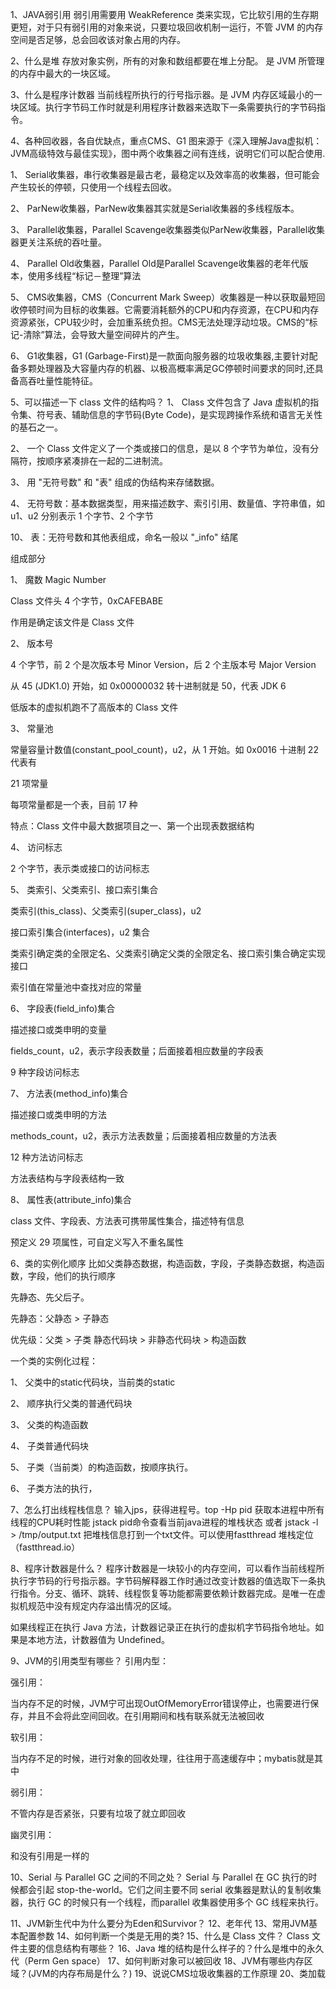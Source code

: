 

1、JAVA弱引用
弱引用需要用 WeakReference 类来实现，它比软引用的生存期更短，对于只有弱引用的对象来说，只要垃圾回收机制一运行，不管 JVM 的内存空间是否足够，总会回收该对象占用的内存。

2、什么是堆
存放对象实例，所有的对象和数组都要在堆上分配。 是 JVM 所管理的内存中最大的一块区域。

3、什么是程序计数器
当前线程所执行的行号指示器。是 JVM 内存区域最小的一块区域。执行字节码工作时就是利用程序计数器来选取下一条需要执行的字节码指令。

4、各种回收器，各自优缺点，重点CMS、G1
图来源于《深入理解Java虚拟机：JVM高级特效与最佳实现》，图中两个收集器之间有连线，说明它们可以配合使用.

1、 Serial收集器，串行收集器是最古老，最稳定以及效率高的收集器，但可能会产生较长的停顿，只使用一个线程去回收。

2、 ParNew收集器，ParNew收集器其实就是Serial收集器的多线程版本。

3、 Parallel收集器，Parallel Scavenge收集器类似ParNew收集器，Parallel收集器更关注系统的吞吐量。

4、 Parallel Old收集器，Parallel Old是Parallel Scavenge收集器的老年代版本，使用多线程“标记－整理”算法

5、 CMS收集器，CMS（Concurrent Mark Sweep）收集器是一种以获取最短回收停顿时间为目标的收集器。它需要消耗额外的CPU和内存资源，在CPU和内存资源紧张，CPU较少时，会加重系统负担。CMS无法处理浮动垃圾。CMS的“标记-清除”算法，会导致大量空间碎片的产生。

6、 G1收集器，G1 (Garbage-First)是一款面向服务器的垃圾收集器,主要针对配备多颗处理器及大容量内存的机器、以极高概率满足GC停顿时间要求的同时,还具备高吞吐量性能特征。

5、可以描述一下 class 文件的结构吗？
1、 Class 文件包含了 Java 虚拟机的指令集、符号表、辅助信息的字节码(Byte Code)，是实现跨操作系统和语言无关性的基石之一。

2、 一个 Class 文件定义了一个类或接口的信息，是以 8 个字节为单位，没有分隔符，按顺序紧凑排在一起的二进制流。

3、 用 "无符号数" 和 "表" 组成的伪结构来存储数据。

4、 无符号数：基本数据类型，用来描述数字、索引引用、数量值、字符串值，如u1、u2 分别表示 1 个字节、2 个字节

10、 表：无符号数和其他表组成，命名一般以 "_info" 结尾

组成部分

1、 魔数 Magic Number

Class 文件头 4 个字节，0xCAFEBABE

作用是确定该文件是 Class 文件

2、 版本号

4 个字节，前 2 个是次版本号 Minor Version，后 2 个主版本号 Major Version

从 45 (JDK1.0) 开始，如 0x00000032 转十进制就是 50，代表 JDK 6

低版本的虚拟机跑不了高版本的 Class 文件

3、 常量池

常量容量计数值(constant_pool_count)，u2，从 1 开始。如 0x0016 十进制 22 代表有

21 项常量

每项常量都是一个表，目前 17 种

特点：Class 文件中最大数据项目之一、第一个出现表数据结构

4、 访问标志

2 个字节，表示类或接口的访问标志

5、 类索引、父类索引、接口索引集合

类索引(this_class)、父类索引(super_class)，u2

接口索引集合(interfaces)，u2 集合

类索引确定类的全限定名、父类索引确定父类的全限定名、接口索引集合确定实现接口

索引值在常量池中查找对应的常量

6、 字段表(field_info)集合

描述接口或类申明的变量

fields_count，u2，表示字段表数量；后面接着相应数量的字段表

9 种字段访问标志

7、 方法表(method_info)集合

描述接口或类申明的方法

methods_count，u2，表示方法表数量；后面接着相应数量的方法表

12 种方法访问标志

方法表结构与字段表结构一致

8、 属性表(attribute_info)集合

class 文件、字段表、方法表可携带属性集合，描述特有信息

预定义 29 项属性，可自定义写入不重名属性

6、类的实例化顺序
比如父类静态数据，构造函数，字段，子类静态数据，构造函数，字段，他们的执行顺序

先静态、先父后子。

先静态：父静态 > 子静态

优先级：父类 > 子类 静态代码块 > 非静态代码块 > 构造函数

一个类的实例化过程：

1、 父类中的static代码块，当前类的static

2、 顺序执行父类的普通代码块

3、 父类的构造函数

4、 子类普通代码块

5、 子类（当前类）的构造函数，按顺序执行。

6、 子类方法的执行，

7、怎么打出线程栈信息？
输入jps，获得进程号。top -Hp pid 获取本进程中所有线程的CPU耗时性能 jstack pid命令查看当前java进程的堆栈状态 或者 jstack -l > /tmp/output.txt 把堆栈信息打到一个txt文件。可以使用fastthread 堆栈定位（fastthread.io）

8、程序计数器是什么？
程序计数器是一块较小的内存空间，可以看作当前线程所执行字节码的行号指示器。字节码解释器工作时通过改变计数器的值选取下一条执行指令。分支、循环、跳转、线程恢复等功能都需要依赖计数器完成。是唯一在虚拟机规范中没有规定内存溢出情况的区域。

如果线程正在执行 Java 方法，计数器记录正在执行的虚拟机字节码指令地址。如果是本地方法，计数器值为 Undefined。

9、JVM的引用类型有哪些？
引用内型：

强引用：

当内存不足的时候，JVM宁可出现OutOfMemoryError错误停止，也需要进行保存，并且不会将此空间回收。在引用期间和栈有联系就无法被回收

软引用：

当内存不足的时候，进行对象的回收处理，往往用于高速缓存中；mybatis就是其中

弱引用：

不管内存是否紧张，只要有垃圾了就立即回收

幽灵引用：

和没有引用是一样的

10、Serial 与 Parallel GC 之间的不同之处？
Serial 与 Parallel 在 GC 执行的时候都会引起 stop-the-world。它们之间主要不同 serial 收集器是默认的复制收集器，执行 GC 的时候只有一个线程，而parallel 收集器使用多个 GC 线程来执行。

11、JVM新生代中为什么要分为Eden和Survivor？
12、老年代
13、常用JVM基本配置参数
14、如何判断一个类是无用的类?
15、什么是 Class 文件？ Class 文件主要的信息结构有哪些？
16、Java 堆的结构是什么样子的？什么是堆中的永久代（Perm Gen space）
17、如何判断对象可以被回收
18、JVM有哪些内存区域？(JVM的内存布局是什么？)
19、说说CMS垃圾收集器的工作原理
20、类加载